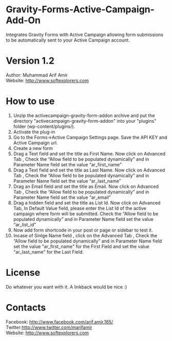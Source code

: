 Gravity-Forms-Active-Campaign-Add-On
====================================

Integrates Gravity Forms with Active Campaign allowing form submissions to be automatically sent to your Active Campaign account.

Version 1.2
===================================
Author: Muhammad Arif Amir <br />
Website: http://www.softexplorers.com

How to use
====================================

1.	Unzip the activecampaign-gravity-form-addon archive and put the directory "activecampaign-gravity-form-addon" into your "plugins" folder (wp-content/plugins/).
2.	Activate the plug-in
3.	Go to the Forms->Active Campaign Settings page. Save the API KEY and Active Campaign url.
4.	Create a new form
5.	Drag a Text field and set the title as First Name. Now click on Advanced Tab , Check the “Allow field to be populated dynamically” and in Parameter Name field set the value “ar_first_name”
6.	Drag a Text field and set the title as Last Name. Now click on Advanced Tab , Check the “Allow field to be populated dynamically” and in Parameter Name field set the value “ar_last_name”
7.	Drag an Email field and set the title as Email. Now click on Advanced Tab , Check the “Allow field to be populated dynamically” and in Parameter Name field set the value “ar_email”
8.	Drag a hidden field and set the title as List Id. Now click on Advanced Tab, In Default Value field, please enter the List Id of the active campaign where form will be submitted. Check the “Allow field to be populated dynamically” and in Parameter Name field set the value “ar_list_id”
9.	Now add form shortcode in your post or page or sidebar to test it.
10. Incase of Sinlge Name field , click on the Advanced Tab , Check the “Allow field to be populated dynamically” and in Parameter Name field set the value "ar_first_name" for the First Field and set the value "ar_last_name" for the Last Field.

License
===================================

Do whatever you want with it. A linkback would be nice :)

Contacts
===================================
Facebook: http://www.facebook.com/arif.amir.165/<br />
Twitter:http://www.twitter.com/marifamir<br />
Website: http://www.softexplorers.com<br />

